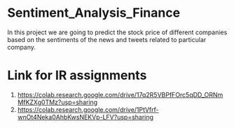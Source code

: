 # Sentiment_Analysis_Finance
In this project we are going to predict the stock price of different companies based on the sentiments of the news and tweets related to particular company.


# Link for IR assignments

1. https://colab.research.google.com/drive/17q2R5VBPfFOrc5qDD_ORNmMfKZXg0TMz?usp=sharing
2. https://colab.research.google.com/drive/1PtVfrf-wnOt4Neka0AhbKwsNEKVp-LFV?usp=sharing
